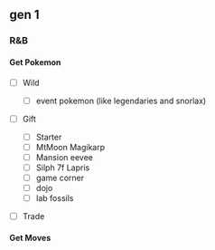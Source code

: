 ## gen 1
### R&B
#### Get Pokemon 
- [ ] Wild
  - [ ] event pokemon (like legendaries and snorlax) 
- [ ] Gift
  - [ ] Starter
  - [ ] MtMoon Magikarp
  - [ ] Mansion eevee
  - [ ] Silph 7f Lapris
  - [ ] game corner 
  - [ ] dojo
  - [ ] lab fossils
- [ ] Trade



#### Get Moves

